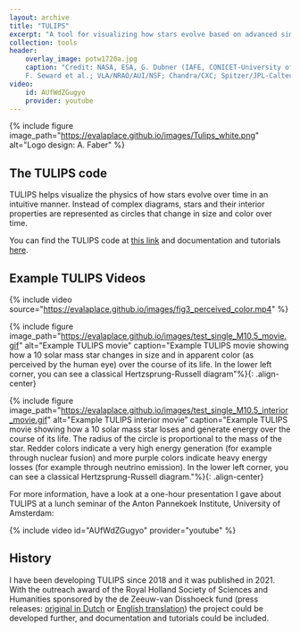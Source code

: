 ```yaml
---
layout: archive
title: "TULIPS"
excerpt: "A tool for visualizing how stars evolve based on advanced simulations"
collection: tools
header:
    overlay_image: potw1720a.jpg
    caption: "Credit: NASA, ESA, G. Dubner (IAFE, CONICET-University of Buenos Aires) et al.; A. Loll et al.; T. Temim et al.;
    F. Seward et al.; VLA/NRAO/AUI/NSF; Chandra/CXC; Spitzer/JPL-Caltech; XMM-Newton/ESA; and Hubble/STScI"
video:
    id: AUfWdZGugyo
    provider: youtube
---
```


{% include figure image_path="https://evalaplace.github.io/images/Tulips_white.png" alt="Logo design: A. Faber" %}

## The TULIPS code
TULIPS helps visualize the physics of how stars evolve over time in an intuitive manner. Instead of complex diagrams, 
stars and their interior properties are represented as circles that change in size and color over time. 

You can find the TULIPS code at [this link](https://bitbucket.org/elaplace/tulips/src/master/) and documentation and tutorials [here](https://astro-tulips.readthedocs.io).

## Example TULIPS Videos
{% include video source="https://evalaplace.github.io/images/fig3_perceived_color.mp4" %}

{% include figure image_path="https://evalaplace.github.io/images/test_single_M10.5_movie.gif" alt="Example TULIPS movie"
 caption="Example TULIPS movie showing how a 10 solar mass star 
changes in size and in apparent color (as perceived by the human eye) over the course of its life. In the lower 
left corner, you can see a classical Hertzsprung-Russell diagram"%}{: .align-center}

{% include figure image_path="https://evalaplace.github.io/images/test_single_M10.5_interior_movie.gif" 
alt="Example TULIPS interior movie" caption="Example TULIPS movie showing how a 10 solar mass star 
loses and generate energy over the course of its life. The radius of the circle is proportional to the mass of the star. 
Redder colors indicate a very high energy generation (for example through nuclear fusion) and more purple colors 
indicate heavy energy losses (for example through neutrino emission). In the lower left corner, you can see a classical 
Hertzsprung-Russell diagram."%}{: .align-center}

For more information, have a look at a one-hour presentation I gave about TULIPS at a lunch seminar of the Anton Pannekoek Institute,
University of Amsterdam:

{% include video id="AUfWdZGugyo" provider="youtube" %}

## History
I have been developing TULIPS since 2018 and it was published in 2021.
With the outreach award of the Royal Holland Society of Sciences and Humanities sponsored by the de Zeeuw-van Disshoeck fund (press releases: 
[original in Dutch](https://www.astronomie.nl/nieuws/eva-laplace-wint-communicatieprijs-voor-software-die-levensloop-van-ster-toont-2542) or 
[English translation](https://www.astronomie.nl/eva-laplace-wins-communication-prize-for-software-that-shows-life-cycle-of-stars-92))
the project could be developed further, and documentation and tutorials could be included.

